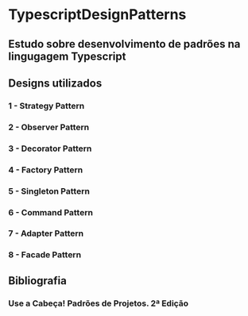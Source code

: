 # TypescriptDesignPatterns

## Estudo sobre desenvolvimento de padrões na lingugagem Typescript

## Designs utilizados

### 1 - Strategy Pattern
### 2 - Observer Pattern
### 3 - Decorator Pattern
### 4 - Factory Pattern
### 5 - Singleton Pattern
### 6 - Command Pattern
### 7 - Adapter Pattern
### 8 - Facade Pattern



## Bibliografia

### Use a Cabeça! Padrões de Projetos. 2ª Edição
